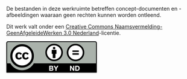 De bestanden in deze werkruimte betreffen concept-documenten en -afbeeldingen waaraan geen rechten kunnen worden ontleend.

Dit werk valt onder een [Creative Commons Naamsvermelding-GeenAfgeleideWerken 3.0 Nederland](https://creativecommons.org/licenses/by-nd/3.0/nl/)-licentie.

![](LICENSE.svg)
